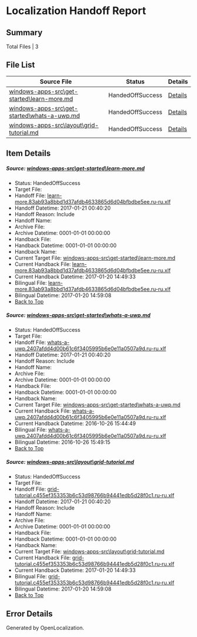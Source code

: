 # <a name='report-top'></a> Localization Handoff Report

## Summary
 Total Files | 3

## File List
 Source File | Status | Details 
 ----------- | ------ | ------- 
 [windows-apps-src\get-started\learn-more.md](https://cpubwin.visualstudio.com/windows-uwp/_git/windows-uwp/commit/2261847c8cf9e64fbbad80565efbfd60c69480f1?path=windows-apps-src%2Fget-started%2Flearn-more.md&_a=contents) | HandedOffSuccess | [Details](#f1a1af29b22ffda281acfa0b57262313c8854f0f3063)
 [windows-apps-src\get-started\whats-a-uwp.md](https://cpubwin.visualstudio.com/windows-uwp/_git/windows-uwp/commit/2261847c8cf9e64fbbad80565efbfd60c69480f1?path=windows-apps-src%2Fget-started%2Fwhats-a-uwp.md&_a=contents) | HandedOffSuccess | [Details](#399cb1a84a3fb56a0403fbfd7c1eaacbc67a8e843067)
 [windows-apps-src\layout\grid-tutorial.md](https://cpubwin.visualstudio.com/windows-uwp/_git/windows-uwp/commit/3b053923174df8c5f458bc0e4fe484a3d1a581aa?path=windows-apps-src%2Flayout%2Fgrid-tutorial.md&_a=contents) | HandedOffSuccess | [Details](#ddf9676fd817eb333a80110c8d2d7d87a93d6b2d3897)

## Item Details
##### <a name='f1a1af29b22ffda281acfa0b57262313c8854f0f3063'></a> Source: [windows-apps-src\get-started\learn-more.md](https://cpubwin.visualstudio.com/windows-uwp/_git/windows-uwp/commit/2261847c8cf9e64fbbad80565efbfd60c69480f1?path=windows-apps-src%2Fget-started%2Flearn-more.md&_a=contents)
* Status: HandedOffSuccess
* Target File: 
* Handoff File: [learn-more.83ab93a8bbd1d37afdb4633865d6d04bfbdbe5ee.ru-ru.xlf](https://cpubwin.visualstudio.com/windows-uwp/_git/WDCLib.handoff/commit/8d4244ea3d846a7ffbbe9786aced306a8b70a301?path=ol-handoff%2Fcpubwin%2Fwindows-uwp.ru-ru%2Fmaster%2Flearn-more.83ab93a8bbd1d37afdb4633865d6d04bfbdbe5ee.ru-ru.xlf&_a=contents)
* Handoff Datetime: 2017-01-21 00:40:20
* Handoff Reason: Include
* Handoff Name: 
* Archive File: 
* Archive Datetime: 0001-01-01 00:00:00
* Handback File: 
* Handback Datetime: 0001-01-01 00:00:00
* Handback Name: 
* Current Target File: [windows-apps-src\get-started\learn-more.md](https://cpubwin.visualstudio.com/windows-uwp/_git/windows-uwp.ru-ru/commit/7cad008d0d1f6837f90e89ba099bdc4bec626a5f?path=windows-apps-src%2Fget-started%2Flearn-more.md&_a=contents)
* Current Handback File: [learn-more.83ab93a8bbd1d37afdb4633865d6d04bfbdbe5ee.ru-ru.xlf](https://cpubwin.visualstudio.com/windows-uwp/_git/WDCLib.handback/commit/9c754f24cd1c17b245df73d43e1742b4088fb6ce?path=ol-handback%2Fcpubwin%2Fwindows-uwp.ru-ru%2Fmaster%2Flearn-more.83ab93a8bbd1d37afdb4633865d6d04bfbdbe5ee.ru-ru.xlf&_a=contents)
* Current Handback Datetime: 2017-01-20 14:49:33
* Bilingual File: [learn-more.83ab93a8bbd1d37afdb4633865d6d04bfbdbe5ee.ru-ru.xlf](https://cpubwin.visualstudio.com/windows-uwp/_git/WDCLib.handback/commit/9c754f24cd1c17b245df73d43e1742b4088fb6ce?path=ol-handback%2Fcpubwin%2Fwindows-uwp.ru-ru%2Fmaster%2Flearn-more.83ab93a8bbd1d37afdb4633865d6d04bfbdbe5ee.ru-ru.xlf&_a=contents)
* Bilingual Datetime: 2017-01-20 14:59:08
* [Back to Top](#report-top)

##### <a name='399cb1a84a3fb56a0403fbfd7c1eaacbc67a8e843067'></a> Source: [windows-apps-src\get-started\whats-a-uwp.md](https://cpubwin.visualstudio.com/windows-uwp/_git/windows-uwp/commit/2261847c8cf9e64fbbad80565efbfd60c69480f1?path=windows-apps-src%2Fget-started%2Fwhats-a-uwp.md&_a=contents)
* Status: HandedOffSuccess
* Target File: 
* Handoff File: [whats-a-uwp.2407afdd4d00b61c6f3405995b6e0e11a0507a9d.ru-ru.xlf](https://cpubwin.visualstudio.com/windows-uwp/_git/WDCLib.handoff/commit/8d4244ea3d846a7ffbbe9786aced306a8b70a301?path=ol-handoff%2Fcpubwin%2Fwindows-uwp.ru-ru%2Fmaster%2Fwhats-a-uwp.2407afdd4d00b61c6f3405995b6e0e11a0507a9d.ru-ru.xlf&_a=contents)
* Handoff Datetime: 2017-01-21 00:40:20
* Handoff Reason: Include
* Handoff Name: 
* Archive File: 
* Archive Datetime: 0001-01-01 00:00:00
* Handback File: 
* Handback Datetime: 0001-01-01 00:00:00
* Handback Name: 
* Current Target File: [windows-apps-src\get-started\whats-a-uwp.md](https://cpubwin.visualstudio.com/windows-uwp/_git/windows-uwp.ru-ru/commit/db0012940d161a56a7bd1b799b3bae47a5d26c62?path=windows-apps-src%2Fget-started%2Fwhats-a-uwp.md&_a=contents)
* Current Handback File: [whats-a-uwp.2407afdd4d00b61c6f3405995b6e0e11a0507a9d.ru-ru.xlf](https://cpubwin.visualstudio.com/windows-uwp/_git/WDCLib.handback/commit/f1198e62a527778e59556bc76a8f3f78a834743e?path=ol-handback%2FMicrosoft%2Fwindows-apps.ru-ru%2Fmaster%2Fwhats-a-uwp.2407afdd4d00b61c6f3405995b6e0e11a0507a9d.ru-ru.xlf&_a=contents)
* Current Handback Datetime: 2016-10-26 15:44:49
* Bilingual File: [whats-a-uwp.2407afdd4d00b61c6f3405995b6e0e11a0507a9d.ru-ru.xlf](https://cpubwin.visualstudio.com/windows-uwp/_git/WDCLib.handback/commit/f1198e62a527778e59556bc76a8f3f78a834743e?path=ol-handback%2FMicrosoft%2Fwindows-apps.ru-ru%2Fmaster%2Fwhats-a-uwp.2407afdd4d00b61c6f3405995b6e0e11a0507a9d.ru-ru.xlf&_a=contents)
* Bilingual Datetime: 2016-10-26 15:49:15
* [Back to Top](#report-top)

##### <a name='ddf9676fd817eb333a80110c8d2d7d87a93d6b2d3897'></a> Source: [windows-apps-src\layout\grid-tutorial.md](https://cpubwin.visualstudio.com/windows-uwp/_git/windows-uwp/commit/3b053923174df8c5f458bc0e4fe484a3d1a581aa?path=windows-apps-src%2Flayout%2Fgrid-tutorial.md&_a=contents)
* Status: HandedOffSuccess
* Target File: 
* Handoff File: [grid-tutorial.c455ef353353b6c53d98766b94441edb5d28f0c1.ru-ru.xlf](https://cpubwin.visualstudio.com/windows-uwp/_git/WDCLib.handoff/commit/8d4244ea3d846a7ffbbe9786aced306a8b70a301?path=ol-handoff%2Fcpubwin%2Fwindows-uwp.ru-ru%2Fmaster%2Fgrid-tutorial.c455ef353353b6c53d98766b94441edb5d28f0c1.ru-ru.xlf&_a=contents)
* Handoff Datetime: 2017-01-21 00:40:20
* Handoff Reason: Include
* Handoff Name: 
* Archive File: 
* Archive Datetime: 0001-01-01 00:00:00
* Handback File: 
* Handback Datetime: 0001-01-01 00:00:00
* Handback Name: 
* Current Target File: [windows-apps-src\layout\grid-tutorial.md](https://cpubwin.visualstudio.com/windows-uwp/_git/windows-uwp.ru-ru/commit/7cad008d0d1f6837f90e89ba099bdc4bec626a5f?path=windows-apps-src%2Flayout%2Fgrid-tutorial.md&_a=contents)
* Current Handback File: [grid-tutorial.c455ef353353b6c53d98766b94441edb5d28f0c1.ru-ru.xlf](https://cpubwin.visualstudio.com/windows-uwp/_git/WDCLib.handback/commit/9c754f24cd1c17b245df73d43e1742b4088fb6ce?path=ol-handback%2Fcpubwin%2Fwindows-uwp.ru-ru%2Fmaster%2Fgrid-tutorial.c455ef353353b6c53d98766b94441edb5d28f0c1.ru-ru.xlf&_a=contents)
* Current Handback Datetime: 2017-01-20 14:49:33
* Bilingual File: [grid-tutorial.c455ef353353b6c53d98766b94441edb5d28f0c1.ru-ru.xlf](https://cpubwin.visualstudio.com/windows-uwp/_git/WDCLib.handback/commit/9c754f24cd1c17b245df73d43e1742b4088fb6ce?path=ol-handback%2Fcpubwin%2Fwindows-uwp.ru-ru%2Fmaster%2Fgrid-tutorial.c455ef353353b6c53d98766b94441edb5d28f0c1.ru-ru.xlf&_a=contents)
* Bilingual Datetime: 2017-01-20 14:59:08
* [Back to Top](#report-top)


## Error Details

Generated by OpenLocalization.
